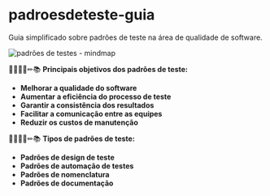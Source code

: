 # padroesdeteste-guia
Guia simplificado sobre padrões de teste na área de qualidade de software.

![padrões de testes - mindmap](https://github.com/user-attachments/assets/3bf95682-6636-4c0a-861f-3d78feb8aad9)

 📝👩🏾‍💻✏📚 **Principais objetivos dos padrões de teste:**

- **Melhorar a qualidade do software**
- **Aumentar a eficiência do processo de teste**
- **Garantir a consistência dos resultados**
- **Facilitar a comunicação entre as equipes**
- **Reduzir os custos de manutenção**

 📝👩🏾‍💻✏📚 **Tipos de padrões de teste:**

- **Padrões de design de teste**
- **Padrões de automação de testes**
- **Padrões de nomenclatura**
- **Padrões de documentação**
